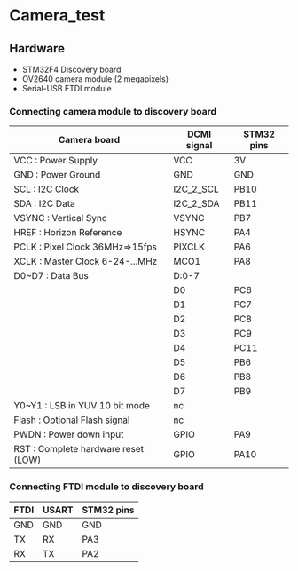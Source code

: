 Camera_test
===========


## Hardware

- STM32F4 Discovery board
- OV2640 camera module (2 megapixels)
- Serial-USB FTDI module

### Connecting camera module to discovery board

Camera board                        | DCMI signal | STM32 pins
----------------------------------- | ----------- | ----------
VCC : Power Supply                  | VCC         | 3V
GND : Power Ground                  | GND         | GND
SCL : I2C Clock                     | I2C_2_SCL   | PB10
SDA : I2C Data                      | I2C_2_SDA   | PB11
VSYNC : Vertical Sync               | VSYNC       | PB7
HREF : Horizon Reference            | HSYNC       | PA4
PCLK : Pixel Clock 36MHz=>15fps     | PIXCLK      | PA6
XCLK : Master Clock 6-24-...MHz     | MCO1        | PA8
D0~D7 : Data Bus                    | D:0-7       |
                                    | D0          | PC6
                                    | D1          | PC7
                                    | D2          | PC8
                                    | D3          | PC9
                                    | D4          | PC11
                                    | D5          | PB6
                                    | D6          | PB8
                                    | D7          | PB9
Y0~Y1 : LSB in YUV 10 bit mode      | nc          |
Flash : Optional Flash signal       | nc          |
PWDN : Power down input             | GPIO        | PA9
RST : Complete hardware reset (LOW) | GPIO        | PA10


### Connecting FTDI module to discovery board

FTDI | USART | STM32 pins
-----|-------|-----------
GND  | GND   | GND
TX   | RX    | PA3
RX   | TX    | PA2